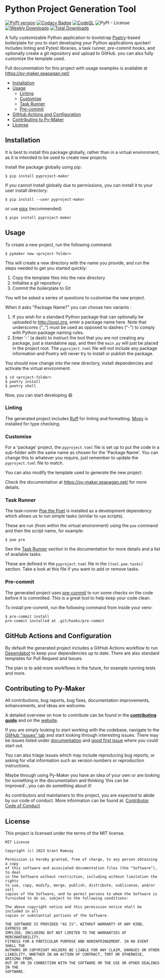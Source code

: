 # Python Project Generation Tool <!-- omit in toc -->

[![PyPI version](https://badge.fury.io/py/pyproject-maker.svg)](https://badge.fury.io/py/pyproject-maker)
[![Codacy
Badge](https://app.codacy.com/project/badge/Grade/7c86940f816b455ab171dc8126476849)](https://app.codacy.com/gh/seapagan/py-maker/dashboard?utm_source=gh&utm_medium=referral&utm_content=&utm_campaign=Badge_grade)
[![CodeQL](https://github.com/seapagan/py-maker/actions/workflows/codeql.yml/badge.svg)](https://github.com/seapagan/py-maker/actions/workflows/codeql.yml)
![PyPI - License](https://img.shields.io/pypi/l/pyproject-maker)
[![Weekly Downloads](https://static.pepy.tech/personalized-badge/pyproject-maker?period=week&units=international_system&left_color=black&right_color=green&left_text=Weekly%20Downloads)](https://pepy.tech/project/pyproject-maker)
[![Total Downloads](https://static.pepy.tech/personalized-badge/pyproject-maker?period=total&units=international_system&left_color=black&right_color=green&left_text=Total%20Downloads)](https://pepy.tech/project/pyproject-maker)

A fully customizable Python application to bootstrap
[Poetry](https://python-poetry.org/)-based boilerplate for you to start
developing your Python applications quicker! Includes linting and Pytest
libraries, a task runner, pre-commit hooks, and optionally create a git
repository and upload to GitHub. you can also fully customize the template used.

Full documentation for this project with usage examples is available at
<https://py-maker.seapagan.net/>

- [Installation](#installation)
- [Usage](#usage)
  - [Linting](#linting)
  - [Customise](#customise)
  - [Task Runner](#task-runner)
  - [Pre-commit](#pre-commit)
- [GitHub Actions and Configuration](#github-actions-and-configuration)
- [Contributing to Py-Maker](#contributing-to-py-maker)
- [License](#license)

## Installation

It is best to install this package globally, rather than in a virtual
environment, as it is intended to be used to create new projects.

Install the package globally using pip:

```console
$ pip install pyproject-maker
```

If you cannot install globally due to permissions, you can install it to your
user install directory:

```console
$ pip install --user pyproject-maker
```

or use [pipx](https://pypa.github.io/pipx/) (recommended)

```console
$ pipx install pyproject-maker
```

## Usage

To create a new project, run the following command:

```console
$ pymaker new <project-folder>
```

This will create a new directory with the name you provide, and run the steps
needed to get you started quickly:

1. Copy the template files into the new directory
2. Initialise a git repository
3. Commit the boilerplate to Git

You will be asked a series of questions to customise the new project.

When it asks "Package Name?" you can choose two variants :

1. If you wish for a standard Python package that can optionally be uploaded to
   <http://pypi.org>, enter a package name here. Note that underscores ("_")
   must be used as opposed to dashes ("-") to comply with Python package naming
   rules.
2. Enter '-' (a dash) to instruct the tool that you are not creating any
   package, just a standalone app, and then the `main.py` will just be placed in
   the project root. The `pyproject.toml` file will not include any package
   information and Poetry will never try to install or publish the package.

You should now change into the new directory, install dependencies and activate
the virtual environment:

```console
$ cd <project-folder>
$ poetry install
$ poetry shell
```

Now, you can start developing :smile:

### Linting

The generated project includes [Ruff](https://docs.astral.sh/ruff/) for linting
and formatting. [Mypy](http://mypy-lang.org/) is installed for type checking.

### Customise

For a 'package' project, the `pyproject.toml` file is set up to put the code in
a sub-folder with the same name as chosen for the 'Package Name'. You can change
this to whatever you require, just remember to update the `pyproject.toml` file
to match.

You can also modify the template used to generate the new project.

Check the documentation at <https://py-maker.seapagan.net/> for more details.

### Task Runner

The task-runner [Poe the Poet](https://github.com/nat-n/poethepoet) is installed
as a development dependency which allows us to run simple tasks (similar to
`npm` scripts).

These are run (from within the virtual environment) using the `poe` command and
then the script name, for example:

```console
$ poe pre
```

See the [Task Runner](https://py-maker.seapagan.net/tasks/) section in the
documentation for more details and a list of available tasks.

These are defined in the `pyproject.toml` file in the `[tool.poe.tasks]`
section. Take a look at this file if you want to add or remove tasks.

### Pre-commit

The generated project uses [pre-commit](https://pre-commit.com/) to run some
checks on the code before it is committed.  This is a great tool to help keep
your code clean.

To install pre-commit, run the following command from inside your venv:

```console
$ pre-commit install
pre-commit installed at .git/hooks/pre-commit
```

## GitHub Actions and Configuration

By default the generated project includes a GitHub Actions workflow to run
[Dependabot](https://dependabot.com/) to keep your dependencies up to date.
There are also standard templates for Pull Request and Issues.

The plan is to add more workflows in the future, for example running tests and
more.

## Contributing to Py-Maker

All contributions, bug reports, bug fixes, documentation improvements,
enhancements, and ideas are welcome.

A detailed overview on how to contribute can be found in the **[contributing
guide](CONTRIBUTING.md)** and on the
[website](http://py-maker.seapagan.net/contributing/).

If you are simply looking to start working with the codebase, navigate to the
[GitHub "issues" tab](https://github.com/seapagan/py-maker/issues) and start
looking through interesting issues. There may be issues listed under
[documentation](https://github.com/seapagan/py-maker/issues?labels=documentation&sort=updated&state=open)
and [good first
issue](https://github.com/seapagan/py-maker/issues?labels=good+first+issue&sort=updated&state=open)
where you could start out.

You can also triage issues which may include reproducing bug reports, or asking
for vital information such as version numbers or reproduction instructions.

Maybe through using Py-Maker you have an idea of your own or are looking for
something in the documentation and thinking ‘this can be improved’...you can do
something about it!

As contributors and maintainers to this project, you are expected to abide by
our code of conduct. More information can be found at: [Contributor Code of
Conduct](https://github.com/seapagan/py-maker/blob/main/CODE_OF_CONDUCT.md)

## License

This project is licensed under the terms of the MIT license.

```pre
MIT License

Copyright (c) 2023 Grant Ramsay

Permission is hereby granted, free of charge, to any person obtaining a copy
of this software and associated documentation files (the "Software"), to deal
in the Software without restriction, including without limitation the rights
to use, copy, modify, merge, publish, distribute, sublicense, and/or sell
copies of the Software, and to permit persons to whom the Software is
furnished to do so, subject to the following conditions:

The above copyright notice and this permission notice shall be included in all
copies or substantial portions of the Software.

THE SOFTWARE IS PROVIDED "AS IS", WITHOUT WARRANTY OF ANY KIND, EXPRESS OR
IMPLIED, INCLUDING BUT NOT LIMITED TO THE WARRANTIES OF MERCHANTABILITY,
FITNESS FOR A PARTICULAR PURPOSE AND NONINFRINGEMENT. IN NO EVENT SHALL THE
AUTHORS OR COPYRIGHT HOLDERS BE LIABLE FOR ANY CLAIM, DAMAGES OR OTHER
LIABILITY, WHETHER IN AN ACTION OF CONTRACT, TORT OR OTHERWISE, ARISING FROM,
OUT OF OR IN CONNECTION WITH THE SOFTWARE OR THE USE OR OTHER DEALINGS IN THE
SOFTWARE.


```
